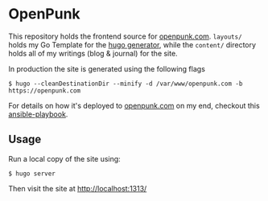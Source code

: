 # OpenPunk

This repository holds the frontend source for [openpunk.com](https://openpunk.com). `layouts/` holds my Go Template for the [hugo generator](https://gohugo.io), while the `content/` directory holds all of my writings (blog & journal) for the site.

In production the site is generated using the following flags
```
$ hugo --cleanDestinationDir --minify -d /var/www/openpunk.com -b https://openpunk.com
```

For details on how it's deployed to [openpunk.com](https://openpunk.com) on my end, checkout this [ansible-playbook](https://github.com/CPunch/openpunk-ansible).

## Usage

Run a local copy of the site using:
```
$ hugo server
```
Then visit the site at [http://localhost:1313/](http://localhost:1313/)
